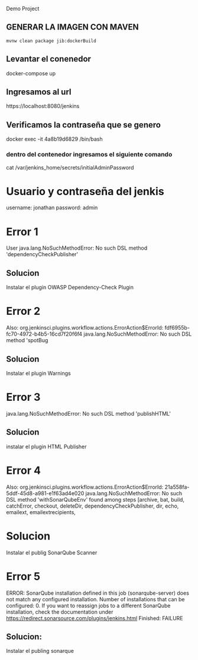 Demo Project 

## GENERAR LA IMAGEN CON MAVEN
    mvnw clean package jib:dockerBuild

## Levantar el conenedor
  docker-compose up

## Ingresamos al url
  https://localhost:8080/jenkins

## Verificamos la contraseña que se genero
docker exec -it 4a8b19d6829 /bin/bash
  ### dentro del contenedor ingresamos el siguiente comando 
  
  cat /var/jenkins_home/secrets/initialAdminPassword


  # Usuario y contraseña del jenkis 

  username: jonathan
password: admin



# Error 1

User
java.lang.NoSuchMethodError: No such DSL method 'dependencyCheckPublisher'

## Solucion

Instalar el plugin
OWASP Dependency-Check Plugin


# Error 2
Also:   org.jenkinsci.plugins.workflow.actions.ErrorAction$ErrorId: fdf6955b-fc70-4972-b4b5-16cd7f20f6f4
java.lang.NoSuchMethodError: No such DSL method 'spotBug

## Solucion
Instalar el plugin
Warnings


# Error 3 

java.lang.NoSuchMethodError: No such DSL method 'publishHTML'

## Solucion 
 instalar el plugin HTML Publisher 
 # Error 4 

 Also:   org.jenkinsci.plugins.workflow.actions.ErrorAction$ErrorId: 21a558fa-5ddf-45d8-a981-e1f63ad4e020
java.lang.NoSuchMethodError: No such DSL method 'withSonarQubeEnv' found among steps [archive, bat, build, catchError, checkout, deleteDir, dependencyCheckPublisher, dir, echo, emailext, emailextrecipients, 
 
# Solucion 
Instalar el publig  SonarQube Scanner


# Error 5 


ERROR: SonarQube installation defined in this job (sonarqube-server) does not match any configured installation. Number of installations that can be configured: 0.
If you want to reassign jobs to a different SonarQube installation, check the documentation under https://redirect.sonarsource.com/plugins/jenkins.html
Finished: FAILURE

## Solucion:

Instalar el publing sonarque


